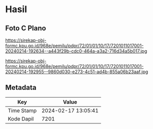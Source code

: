 # Hasil

## Foto C Plano

https://sirekap-obj-formc.kpu.go.id/968e/pemilu/pdpr/72/01/01/10/17/7201011017001-20240214-192634--a443f29b-cdc0-464a-a3a2-716d34a5b017.jpg

https://sirekap-obj-formc.kpu.go.id/968e/pemilu/pdpr/72/01/01/10/17/7201011017001-20240214-192955--9860d030-e273-4c51-ad4b-855a06b23aaf.jpg


## Metadata

| Key        | Value               |
| ---------- | ------------------- |
| Time Stamp | 2024-02-17 13:05:41 |
| Kode Dapil | 7201                |



